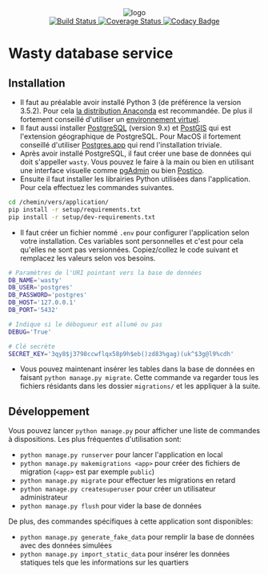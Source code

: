 <div>
  <div align="center">
    <img src="https://docs.google.com/drawings/d/1CgBwaB4JOsYyUhqR1e9pPE5AdyEgIksgAIh_EIVtfsg/pub?w=476&h=230" alt="logo"/>
  </div>
  <div align="center">
    <a href="https://travis-ci.org/cmisid/WastyDB">
      <img src="https://travis-ci.org/cmisid/WastyDB.svg?branch=master&style=flat-square" alt="Build Status"/>
    </a>
    <a href="https://coveralls.io/github/cmisid/WastyDB?branch=master">
      <img src="https://coveralls.io/repos/github/cmisid/WastyDB/badge.svg?branch=master&style=flat-square" alt="Coverage Status"/>
    </a>
    <a href="https://www.codacy.com/app/maxhalford25/WastyDB?utm_source=github.com&amp;utm_medium=referral&amp;utm_content=cmisid/WastyDB&amp;utm_campaign=Badge_Grade">
      <img src="https://api.codacy.com/project/badge/Grade/683ac797e09b44d58468846571979d74" alt="Codacy Badge" />
    </a>
  </div>
<div>

# Wasty database service

## Installation

- Il faut au préalable avoir installé Python 3 (de préférence la version 3.5.2). Pour cela [la distribution Anaconda](https://www.continuum.io/downloads) est recommandée. De plus il fortement conseillé d'utiliser un [environnement virtuel](http://conda.pydata.org/docs/using/envs.html).
- Il faut aussi installer [PostgreSQL](https://djangogirls.gitbooks.io/django-girls-tutorial-extensions/content/optional_postgresql_installation/) (version 9.x) et [PostGIS](https://docs.djangoproject.com/en/1.7/ref/contrib/gis/install/postgis/) qui est l'extension géographique de PostgreSQL. Pour MacOS il fortement conseillé d'utiliser [Postgres.app](http://postgresapp.com/) qui rend l'installation triviale.
- Après avoir installé PostgreSQL, il faut créer une base de données qui doit s'appeller `wasty`. Vous pouvez le faire à la main ou bien en utilisant une interface visuelle comme [pgAdmin](https://www.pgadmin.org/) ou bien [Postico](https://eggerapps.at/postico/).
- Ensuite il faut installer les librairies Python utilisées dans l'application. Pour cela effectuez les commandes suivantes.

```sh
cd /chemin/vers/application/
pip install -r setup/requirements.txt
pip install -r setup/dev-requirements.txt
```

- Il faut créer un fichier nommé `.env` pour configurer l'application selon votre installation. Ces variables sont personnelles et c'est pour cela qu'elles ne sont pas versionnées. Copiez/collez le code suivant et remplacez les valeurs selon vos besoins.

```sh
# Paramètres de l'URI pointant vers la base de données
DB_NAME='wasty'
DB_USER='postgres'
DB_PASSWORD='postgres'
DB_HOST='127.0.0.1'
DB_PORT='5432'

# Indique si le débogueur est allumé ou pas
DEBUG='True'

# Clé secrète
SECRET_KEY='3qy8$j3798ccwflqx58p9h$eb()zd83%gag)(uk^$3g@l9%cdh'
```

- Vous pouvez maintenant insérer les tables dans la base de données en faisant `python manage.py migrate`. Cette commande va regarder tous les fichiers résidants dans les dossier `migrations/` et les appliquer à la suite.

## Développement

Vous pouvez lancer `python manage.py` pour afficher une liste de commandes à dispositions. Les plus fréquentes d'utilisation sont:

- `python manage.py runserver` pour lancer l'application en local
- `python manage.py makemigrations <app>` pour créer des fichiers de migration (`<app>` est par exemple `public`)
- `python manage.py migrate` pour effectuer les migrations en retard
- `python manage.py createsuperuser` pour créer un utilisateur administrateur
- `python manage.py flush` pour vider la base de données

De plus, des commandes spécifiques à cette application sont disponibles:

- `python manage.py generate_fake_data` pour remplir la base de données avec des données simulées
- `python manage.py import_static_data` pour insérer les données statiques tels que les informations sur les quartiers
